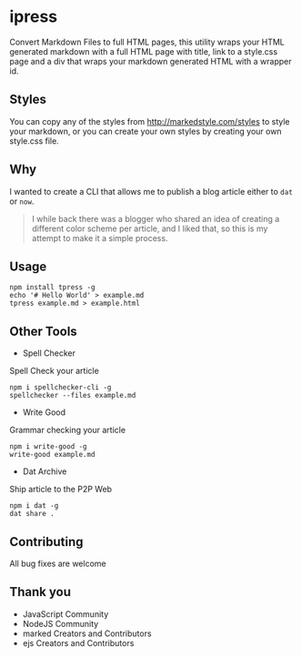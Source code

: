 # ipress

Convert Markdown Files to full HTML pages, this utility wraps your HTML generated markdown with a full HTML page with title, link to a style.css page and a div that wraps your markdown generated HTML with a wrapper id.

## Styles

You can copy any of the styles from http://markedstyle.com/styles to style your markdown, or you can create your own styles by creating your own style.css file.

## Why

I wanted to create a CLI that allows me to publish a blog article either to `dat` or `now`.

> I while back there was a blogger who shared an idea of creating a different color scheme per article, and I liked that, so this is my attempt to make it a simple process.

## Usage

```
npm install tpress -g
echo '# Hello World' > example.md
tpress example.md > example.html
```

## Other Tools

- Spell Checker

Spell Check your article

```
npm i spellchecker-cli -g
spellchecker --files example.md
```

- Write Good

Grammar checking your article

```
npm i write-good -g
write-good example.md
```

- Dat Archive

Ship article to the P2P Web

```
npm i dat -g
dat share .
```

## Contributing

All bug fixes are welcome

## Thank you

- JavaScript Community
- NodeJS Community
- marked Creators and Contributors
- ejs Creators and Contributors
